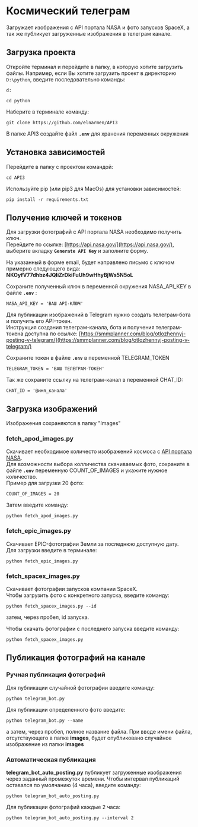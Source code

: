 # Космический телеграм
Загружает изображения с API портала NASA и фото запусков SpaceX, а так же публикует загруженные изображения в телеграм канале.

## Загрузка проекта
   Откройте терминал и перейдите в папку, в которую хотите загрузить файлы.
   Например, если Вы хотите загрузить проект в директорию `D:\python`, введите последовательно команды:
   ```
   d:
   ```
   ```
   cd python
   ```
   Наберите в терминале команду:
       
   ```
   git clone https://github.com/elnarmen/API3
   ```
   В папке API3 создайте файл **```.env```** для хранения переменных окружения
## Установка зависимостей
   Перейдите в папку с проектом командой:
   ```
   cd API3
   ```
   Используйте pip (или pip3 для MacOs) для установки зависимостей:

   ```
   pip install -r requirements.txt
   ```
## Получение ключей и токенов
   Для загрузки фотографий с API портала NASA необходимо получить ключ.<br>
   Перейдите по ссылке: [https://api.nasa.gov/](https://api.nasa.gov/), выберите вкладку 
   **```Generate API Key```** и заполните форму.<br>
   
   На указанный в форме email, будет направлено письмо с ключом примерно следующего вида: **NKOyfV77dhbz4JQIiZrDkiFuUh9wHhyBjWs5N5oL**
   <br>
   
   Сохраните полученный ключ в переменной окружения NASA_API_KEY в файле **```.env```** :
   <br>
   ```
   NASA_API_KEY = 'ВАШ API-КЛЮЧ'
   ```
   Для публикации изображений в Telegram нужно создать телеграм-бота и получить его API-токен.
   <br>
   Инструкция создания телеграм-канала, бота и получения телеграм-токена доступна по ссылке:
   [https://smmplanner.com/blog/otlozhennyj-posting-v-telegram/](https://smmplanner.com/blog/otlozhennyj-posting-v-telegram/)
   <br>
   
   Сохраните токен в файле  **```.env```** в переменной TELEGRAM_TOKEN
   ```
   TELEGRAM_TOKEN = 'ВАШ ТЕЛЕГРАМ-ТОКЕН'
   ```
   Так же сохраните ссылку на телеграм-канал в переменной CHAT_ID:
   ```
   CHAT_ID = '@имя_канала'
   ```
## Загрузка изображений
Изображения сохраняются в папку "Images"
  ### fetch_apod_images.py
  Cкачивает необходимое количесто изображений космоса с [API портала NASA](https://api.nasa.gov/).<br>
  Для возможности выбора колличества скачиваемых фото, сохраните в файле **```.env```** 
  переменную COUNT_OF_IMAGES и укажите нужное количество.<br>
  Пример для загрузки 20 фото:<br>
  ```
  COUNT_OF_IMAGES = 20
  ```
  Затем введите команду:
  ```
  python fetch_apod_images.py
  ```
  ### fetch_epic_images.py
  Скачивает EPIC-фотографии Земли за последнюю доступную дату.<br>
  Для загрузки введите в терминале:
  ```
  python fetch_epic_images.py
  ```
  ### fetch_spacex_images.py
  Скачивает фотографии запусков компании SpaceX.<br>
  Чтобы загрузить фото с конкретного запуска, введите команду:
  ```
  python fetch_spacex_images.py --id
  ```
  затем, через пробел, id запуска.<br>
  
  Чтобы скачать фотографии с последнего запуска введите команду:
  ```
  python fetch_spacex_images.py
  ```
  ## Публикация фотографий на канале
  ### Ручная публикация фотографий
  Для публикации случайной фотографии введите команду:
  ```
  python telegram_bot.py
  ```
  Для публикации определенного фото введите:
  ```
  python telegram_bot.py --name
  ```
  а затем, через пробел, полное название файла.
  При вводе имени файла, отсутствующего в папке **images**, будет опубликовано
  случайное изображение из папки **images**
### Автоматическая публикация
**telegram_bot_auto_posting.py** публикует загруженные изображения через заданный промежуток времени.
Чтобы интервал публикаций оставался по умолчанию (4 часа), введите команду:
```
python telegram_bot_auto_posting.py
```
Для публикации фотографий каждые 2 часа:
```
python telegram_bot_auto_posting.py --interval 2
```
